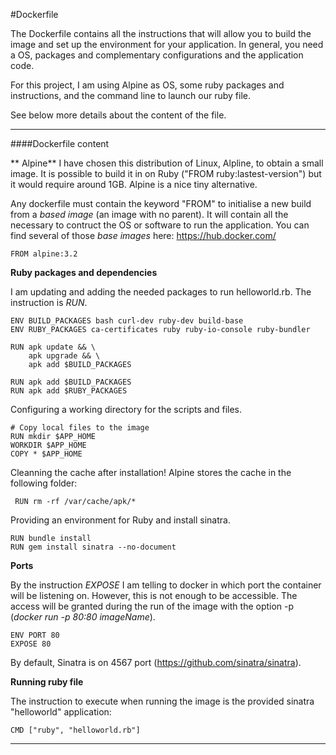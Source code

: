 #Dockerfile

The Dockerfile contains all the instructions that will allow you to build the image and set up the environment for your application. In general, you need a OS, packages and complementary configurations and the application code.

For this project, I am using Alpine as OS, some ruby packages and instructions, and the command line to launch our ruby file.

See below more details about the content of the file.

***

####Dockerfile content

** Alpine**
I have chosen this distribution of Linux, Alpline, to obtain a small image. It is possible to build it in on Ruby ("FROM ruby:lastest-version") but it would require around 1GB. Alpine is a nice tiny alternative.

Any dockerfile must contain the keyword "FROM" to initialise a new build from a *based image* (an image with no parent). It will contain all the necessary to contruct the OS or software to run the application. You can find several of those *base images* here: https://hub.docker.com/

	FROM alpine:3.2

**Ruby packages and dependencies**

I am updating and adding the needed packages to run helloworld.rb. The instruction is *RUN*.

	ENV BUILD_PACKAGES bash curl-dev ruby-dev build-base
	ENV RUBY_PACKAGES ca-certificates ruby ruby-io-console ruby-bundler
	
	RUN apk update && \
		apk upgrade && \
		apk add $BUILD_PACKAGES
	
	RUN apk add $BUILD_PACKAGES
	RUN apk add $RUBY_PACKAGES

Configuring a working directory for the scripts and files.

	# Copy local files to the image
	RUN mkdir $APP_HOME
	WORKDIR $APP_HOME
	COPY * $APP_HOME

Cleanning the cache after installation! Alpine stores the cache in the following folder:

	 RUN rm -rf /var/cache/apk/*
	 
Providing an environment for Ruby and install sinatra.

	RUN bundle install
	RUN gem install sinatra --no-document

**Ports** 

By the instruction *EXPOSE* I am telling to docker in which port the container will be listening on. However, this is not enough to be accessible. The access will be granted during the run of the image with the option -p (*docker run -p 80:80 imageName*).

	ENV PORT 80
	EXPOSE 80

By default, Sinatra is on 4567 port (https://github.com/sinatra/sinatra).

**Running ruby file**

The instruction to execute when running the image is the provided sinatra "helloworld" application:

	CMD ["ruby", "helloworld.rb"]

***
	 


	
